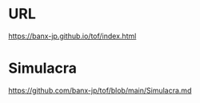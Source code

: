 # URL
https://banx-jp.github.io/tof/index.html

# Simulacra
https://github.com/banx-jp/tof/blob/main/Simulacra.md
